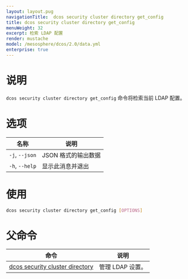 ```yaml
---
layout: layout.pug
navigationTitle:  dcos security cluster directory get_config
title: dcos security cluster directory get_config
menuWeight: 32
excerpt: 检索 LDAP 配置
render: mustache
model: /mesosphere/dcos/2.0/data.yml
enterprise: true
---
```


# 说明

`dcos security cluster directory get_config` 命令将检索当前 LDAP 配置。

# 选项

| 名称 | 说明 |
|----------|---------------|
|`-j`, `--json`| JSON 格式的输出数据|
|`-h`, `--help`| 显示此消息并退出|

# 使用

```bash
dcos security cluster directory get_config [OPTIONS]
```

# 父命令

| 命令 | 说明 |
|---------|-------------|
| [dcos security cluster directory](/mesosphere/dcos/2.0/cli/command-reference/dcos-security/dcos-security-cluster/dcos-security-cluster-directory/) | 管理 LDAP 设置。 |

